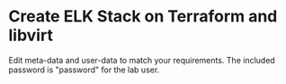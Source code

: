
# Create ELK Stack on Terraform and libvirt

Edit meta-data and user-data to match your requirements. The included password is "password" for the lab user.
